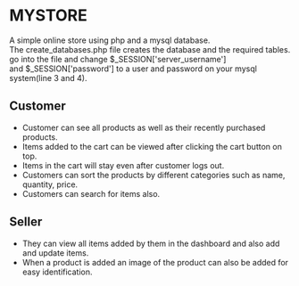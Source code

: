 # MYSTORE
A simple online store using php and a mysql database.\
The create_databases.php file creates the database and the required tables. go into the file and change $_SESSION['server_username']\
and $_SESSION['password'] to a user and password on your mysql system(line 3 and 4).

## Customer
  - Customer can see all products as well as their recently purchased products.
  - Items added to the cart can be viewed after clicking the cart button on top.
  - Items in the cart will stay even after customer logs out.
  - Customers can sort the products by different categories such as name, quantity, price.
  - Customers can search for items also.
## Seller
  - They can view all items added by them in the dashboard and also add and update items.
  - When a product is added an image of the product can also be added for easy identification.
